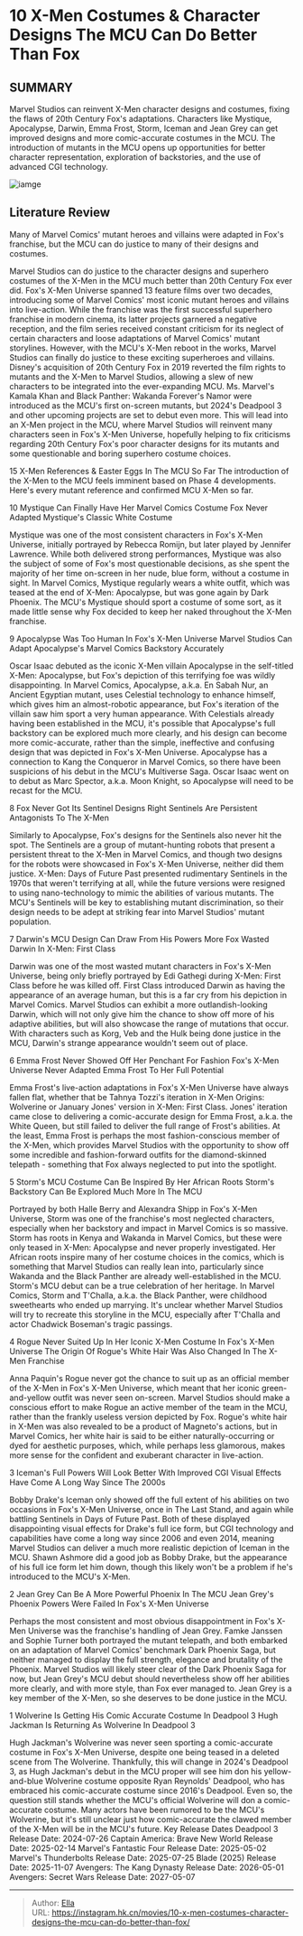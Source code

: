 # 10 X-Men Costumes &amp; Character Designs The MCU Can Do Better Than Fox


## SUMMARY 


 Marvel Studios can reinvent X-Men character designs and costumes, fixing the flaws of 20th Century Fox&#39;s adaptations. 
 Characters like Mystique, Apocalypse, Darwin, Emma Frost, Storm, Iceman and Jean Grey can get improved designs and more comic-accurate costumes in the MCU. 
 The introduction of mutants in the MCU opens up opportunities for better character representation, exploration of backstories, and the use of advanced CGI technology. 

![iamge](https://static1.srcdn.com/wordpress/wp-content/uploads/2024/01/wolverine-in-deadpool-3-with-apocalypse-and-mystique-in-fox-s-x-men-universe.jpg)

## Literature Review

Many of Marvel Comics&#39; mutant heroes and villains were adapted in Fox&#39;s franchise, but the MCU can do justice to many of their designs and costumes.




Marvel Studios can do justice to the character designs and superhero costumes of the X-Men in the MCU much better than 20th Century Fox ever did. Fox&#39;s X-Men Universe spanned 13 feature films over two decades, introducing some of Marvel Comics&#39; most iconic mutant heroes and villains into live-action. While the franchise was the first successful superhero franchise in modern cinema, its latter projects garnered a negative reception, and the film series received constant criticism for its neglect of certain characters and loose adaptations of Marvel Comics&#39; mutant storylines. However, with the MCU&#39;s X-Men reboot in the works, Marvel Studios can finally do justice to these exciting superheroes and villains.
Disney&#39;s acquisition of 20th Century Fox in 2019 reverted the film rights to mutants and the X-Men to Marvel Studios, allowing a slew of new characters to be integrated into the ever-expanding MCU. Ms. Marvel&#39;s Kamala Khan and Black Panther: Wakanda Forever&#39;s Namor were introduced as the MCU&#39;s first on-screen mutants, but 2024&#39;s Deadpool 3 and other upcoming projects are set to debut even more. This will lead into an X-Men project in the MCU, where Marvel Studios will reinvent many characters seen in Fox&#39;s X-Men Universe, hopefully helping to fix criticisms regarding 20th Century Fox&#39;s poor character designs for its mutants and some questionable and boring superhero costume choices.
            
 
 15 X-Men References &amp; Easter Eggs In The MCU So Far 
The introduction of the X-Men to the MCU feels imminent based on Phase 4 developments. Here&#39;s every mutant reference and confirmed MCU X-Men so far. 












 








 10  Mystique Can Finally Have Her Marvel Comics Costume 
Fox Never Adapted Mystique&#39;s Classic White Costume


 







Mystique was one of the most consistent characters in Fox&#39;s X-Men Universe, initially portrayed by Rebecca Romijn, but later played by Jennifer Lawrence. While both delivered strong performances, Mystique was also the subject of some of Fox&#39;s most questionable decisions, as she spent the majority of her time on-screen in her nude, blue form, without a costume in sight. In Marvel Comics, Mystique regularly wears a white outfit, which was teased at the end of X-Men: Apocalypse, but was gone again by Dark Phoenix. The MCU&#39;s Mystique should sport a costume of some sort, as it made little sense why Fox decided to keep her naked throughout the X-Men franchise.





 9  Apocalypse Was Too Human In Fox&#39;s X-Men Universe 
Marvel Studios Can Adapt Apocalypse&#39;s Marvel Comics Backstory Accurately
        

Oscar Isaac debuted as the iconic X-Men villain Apocalypse in the self-titled X-Men: Apocalypse, but Fox&#39;s depiction of this terrifying foe was wildly disappointing. In Marvel Comics, Apocalypse, a.k.a. En Sabah Nur, an Ancient Egyptian mutant, uses Celestial technology to enhance himself, which gives him an almost-robotic appearance, but Fox&#39;s iteration of the villain saw him sport a very human appearance. With Celestials already having been established in the MCU, it&#39;s possible that Apocalypse&#39;s full backstory can be explored much more clearly, and his design can become more comic-accurate, rather than the simple, ineffective and confusing design that was depicted in Fox&#39;s X-Men Universe.
Apocalypse has a connection to Kang the Conqueror in Marvel Comics, so there have been suspicions of his debut in the MCU&#39;s Multiverse Saga. Oscar Isaac went on to debut as Marc Spector, a.k.a. Moon Knight, so Apocalypse will need to be recast for the MCU. 






 8  Fox Never Got Its Sentinel Designs Right 
Sentinels Are Persistent Antagonists To The X-Men
        

Similarly to Apocalypse, Fox&#39;s designs for the Sentinels also never hit the spot. The Sentinels are a group of mutant-hunting robots that present a persistent threat to the X-Men in Marvel Comics, and though two designs for the robots were showcased in Fox&#39;s X-Men Universe, neither did them justice. X-Men: Days of Future Past presented rudimentary Sentinels in the 1970s that weren&#39;t terrifying at all, while the future versions were resigned to using nano-technology to mimic the abilities of various mutants. The MCU&#39;s Sentinels will be key to establishing mutant discrimination, so their design needs to be adept at striking fear into Marvel Studios&#39; mutant population.





 7  Darwin&#39;s MCU Design Can Draw From His Powers More 
Fox Wasted Darwin In X-Men: First Class
        

Darwin was one of the most wasted mutant characters in Fox&#39;s X-Men Universe, being only briefly portrayed by Edi Gathegi during X-Men: First Class before he was killed off. First Class introduced Darwin as having the appearance of an average human, but this is a far cry from his depiction in Marvel Comics. Marvel Studios can exhibit a more outlandish-looking Darwin, which will not only give him the chance to show off more of his adaptive abilities, but will also showcase the range of mutations that occur. With characters such as Korg, Veb and the Hulk being done justice in the MCU, Darwin&#39;s strange appearance wouldn&#39;t seem out of place.





 6  Emma Frost Never Showed Off Her Penchant For Fashion 
Fox&#39;s X-Men Universe Never Adapted Emma Frost To Her Full Potential


 







Emma Frost&#39;s live-action adaptations in Fox&#39;s X-Men Universe have always fallen flat, whether that be Tahnya Tozzi&#39;s iteration in X-Men Origins: Wolverine or January Jones&#39; version in X-Men: First Class. Jones&#39; iteration came close to delivering a comic-accurate design for Emma Frost, a.k.a. the White Queen, but still failed to deliver the full range of Frost&#39;s abilities. At the least, Emma Frost is perhaps the most fashion-conscious member of the X-Men, which provides Marvel Studios with the opportunity to show off some incredible and fashion-forward outfits for the diamond-skinned telepath - something that Fox always neglected to put into the spotlight.





 5  Storm&#39;s MCU Costume Can Be Inspired By Her African Roots 
Storm&#39;s Backstory Can Be Explored Much More In The MCU
        

Portrayed by both Halle Berry and Alexandra Shipp in Fox&#39;s X-Men Universe, Storm was one of the franchise&#39;s most neglected characters, especially when her backstory and impact in Marvel Comics is so massive. Storm has roots in Kenya and Wakanda in Marvel Comics, but these were only teased in X-Men: Apocalypse and never properly investigated. Her African roots inspire many of her costume choices in the comics, which is something that Marvel Studios can really lean into, particularly since Wakanda and the Black Panther are already well-established in the MCU. Storm&#39;s MCU debut can be a true celebration of her heritage.
In Marvel Comics, Storm and T&#39;Challa, a.k.a. the Black Panther, were childhood sweethearts who ended up marrying. It&#39;s unclear whether Marvel Studios will try to recreate this storyline in the MCU, especially after T&#39;Challa and actor Chadwick Boseman&#39;s tragic passings. 






 4  Rogue Never Suited Up In Her Iconic X-Men Costume In Fox&#39;s X-Men Universe 
The Origin Of Rogue&#39;s White Hair Was Also Changed In The X-Men Franchise
        

Anna Paquin&#39;s Rogue never got the chance to suit up as an official member of the X-Men in Fox&#39;s X-Men Universe, which meant that her iconic green-and-yellow outfit was never seen on-screen. Marvel Studios should make a conscious effort to make Rogue an active member of the team in the MCU, rather than the frankly useless version depicted by Fox. Rogue&#39;s white hair in X-Men was also revealed to be a product of Magneto&#39;s actions, but in Marvel Comics, her white hair is said to be either naturally-occurring or dyed for aesthetic purposes, which, while perhaps less glamorous, makes more sense for the confident and exuberant character in live-action.





 3  Iceman&#39;s Full Powers Will Look Better With Improved CGI 
Visual Effects Have Come A Long Way Since The 2000s
        

Bobby Drake&#39;s Iceman only showed off the full extent of his abilities on two occasions in Fox&#39;s X-Men Universe, once in The Last Stand, and again while battling Sentinels in Days of Future Past. Both of these displayed disappointing visual effects for Drake&#39;s full ice form, but CGI technology and capabilities have come a long way since 2006 and even 2014, meaning Marvel Studios can deliver a much more realistic depiction of Iceman in the MCU. Shawn Ashmore did a good job as Bobby Drake, but the appearance of his full ice form let him down, though this likely won&#39;t be a problem if he&#39;s introduced to the MCU&#39;s X-Men.





 2  Jean Grey Can Be A More Powerful Phoenix In The MCU 
Jean Grey&#39;s Phoenix Powers Were Failed In Fox&#39;s X-Men Universe


 







Perhaps the most consistent and most obvious disappointment in Fox&#39;s X-Men Universe was the franchise&#39;s handling of Jean Grey. Famke Janssen and Sophie Turner both portrayed the mutant telepath, and both embarked on an adaptation of Marvel Comics&#39; benchmark Dark Phoenix Saga, but neither managed to display the full strength, elegance and brutality of the Phoenix. Marvel Studios will likely steer clear of the Dark Phoenix Saga for now, but Jean Grey&#39;s MCU debut should nevertheless show off her abilities more clearly, and with more style, than Fox ever managed to. Jean Grey is a key member of the X-Men, so she deserves to be done justice in the MCU.





 1  Wolverine Is Getting His Comic Accurate Costume In Deadpool 3 
Hugh Jackman Is Returning As Wolverine In Deadpool 3
        

Hugh Jackman&#39;s Wolverine was never seen sporting a comic-accurate costume in Fox&#39;s X-Men Universe, despite one being teased in a deleted scene from The Wolverine. Thankfully, this will change in 2024&#39;s Deadpool 3, as Hugh Jackman&#39;s debut in the MCU proper will see him don his yellow-and-blue Wolverine costume opposite Ryan Reynolds&#39; Deadpool, who has embraced his comic-accurate costume since 2016&#39;s Deadpool. Even so, the question still stands whether the MCU&#39;s official Wolverine will don a comic-accurate costume. Many actors have been rumored to be the MCU&#39;s Wolverine, but it&#39;s still unclear just how comic-accurate the clawed member of the X-Men will be in the MCU&#39;s future.
   Key Release Dates             Deadpool 3 Release Date: 2024-07-26                   Captain America: Brave New World Release Date: 2025-02-14                  Marvel&#39;s Fantastic Four Release Date: 2025-05-02                  Marvel&#39;s Thunderbolts Release Date: 2025-07-25                  Blade (2025) Release Date: 2025-11-07                  Avengers: The Kang Dynasty  Release Date: 2026-05-01                   Avengers: Secret Wars Release Date: 2027-05-07      

---

> Author: [Ella](https://instagram.hk.cn/)  
> URL: https://instagram.hk.cn/movies/10-x-men-costumes-character-designs-the-mcu-can-do-better-than-fox/  

